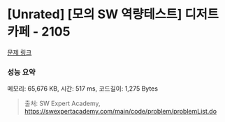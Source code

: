 # [Unrated] [모의 SW 역량테스트] 디저트 카페 - 2105 

[문제 링크](https://swexpertacademy.com/main/code/problem/problemDetail.do?contestProbId=AV5VwAr6APYDFAWu) 

### 성능 요약

메모리: 65,676 KB, 시간: 517 ms, 코드길이: 1,275 Bytes



> 출처: SW Expert Academy, https://swexpertacademy.com/main/code/problem/problemList.do